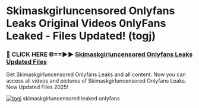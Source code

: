 # Skimaskgirluncensored Onlyfans Leaks Original Videos 0nlyFans Leaked - Files Updated! (togj)

<h3>🔴 CLICK HERE 🌐==►► <a href="https://tinyurl.com/2wckxsce" rel="nofollow">Skimaskgirluncensored Onlyfans Leaks Updated Files</a></h3>

Get Skimaskgirluncensored Onlyfans Leaks and all content. Now you can access all videos and pictures of Skimaskgirluncensored Onlyfans Leaks. New Updated Files 2025!

[![togj](https://i.imgur.com/AFduVYN.gif)](https://tinyurl.com/2wckxsce)
skimaskgirluncensored leaked onlyfans